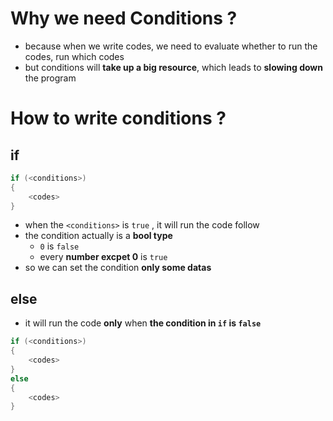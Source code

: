 # Why we need Conditions ?
- because when we write codes, we need to evaluate whether to run the codes, run which codes
- but conditions will **take up a big resource**, which leads to **slowing down** the program
# How to write conditions ?
## if
```Cpp
if (<conditions>)
{
	<codes>
}
```
- when the `<conditions>` is `true` , it will run the code follow
- the condition actually is a **bool type**
	- `0` is `false`
	- every **number excpet 0** is `true`
- so we can set the condition **only some datas**

## else
- it will run the code **only** when **the condition in `if` is `false`**
```Cpp
if (<conditions>)
{
	<codes>
}
else
{
	<codes>
}
```